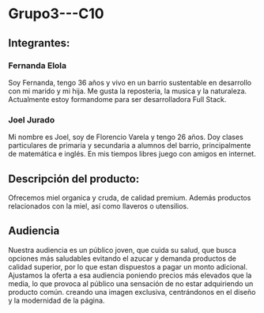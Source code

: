# Grupo3---C10

## Integrantes:

### Fernanda Elola
Soy Fernanda, tengo 36 años y vivo en un barrio sustentable en desarrollo con mi marido y mi hija. Me gusta la reposteria, la musica y la naturaleza. Actualmente estoy formandome para ser desarrolladora Full Stack.


### Joel Jurado
Mi nombre es Joel, soy de Florencio Varela y tengo 26 años. Doy clases particulares de primaria y secundaria a alumnos del barrio, principalmente de matemática e inglés. En mis tiempos libres juego con amigos en internet.




## Descripción del producto:
Ofrecemos miel organica y cruda, de calidad premium. Además productos relacionados con la miel, así como llaveros o utensilios.

## Audiencia
Nuestra audiencia es un público joven, que cuida su salud, que busca opciones más saludables evitando el azucar y demanda  productos de calidad superior, por lo que estan dispuestos a pagar un monto adicional.
Ajustamos la oferta a esa audiencia poniendo precios más elevados que la media, lo que provoca al público una sensación de no estar adquiriendo un producto común.
creando una imagen exclusiva, centrándonos en el diseño y la modernidad de la página.

